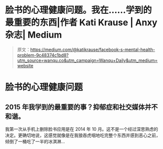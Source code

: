 # 脸书的心理健康问题。我在……学到的最重要的东西|作者 Kati Krause | Anxy 杂志| Medium

> 原文：<https://medium.com/@katikrause/facebook-s-mental-health-problem-9c48374c1bd8?utm_source=wanqu.co&utm_campaign=Wanqu+Daily&utm_medium=website>

# 脸书的心理健康问题

## 2015 年我学到的最重要的事？抑郁症和社交媒体并不和谐。



我第一次从手机上删除脸书应用是在 2014 年 10 月。这不是一个经过深思熟虑的决定。更确切地说，这感觉就像是在我狼吞虎咽地吃完整个东西并感到恶心之前，倾倒了一桶吃了一半的冰淇淋…

